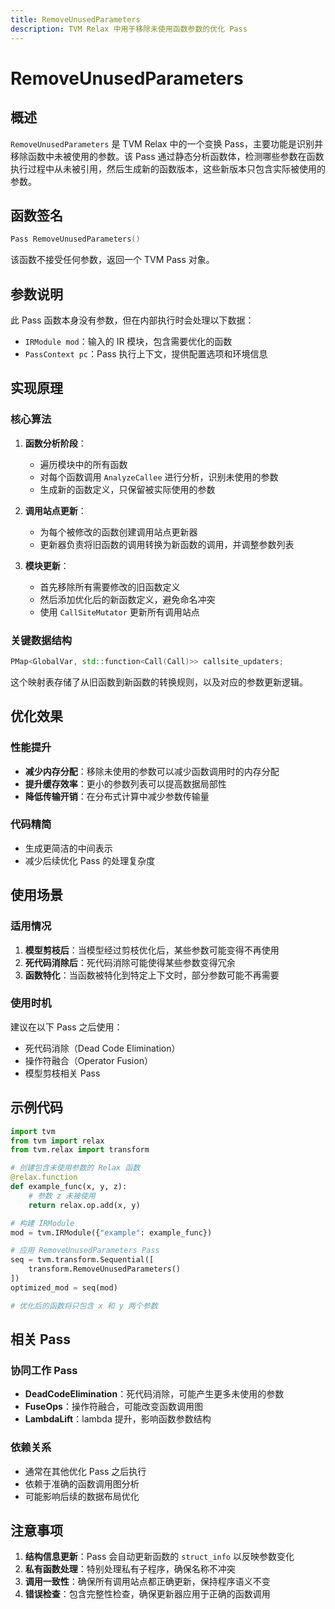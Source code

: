 ```yaml
---
title: RemoveUnusedParameters
description: TVM Relax 中用于移除未使用函数参数的优化 Pass
---
```


# RemoveUnusedParameters

## 概述

`RemoveUnusedParameters` 是 TVM Relax 中的一个变换 Pass，主要功能是识别并移除函数中未被使用的参数。该 Pass 通过静态分析函数体，检测哪些参数在函数执行过程中从未被引用，然后生成新的函数版本，这些新版本只包含实际被使用的参数。

## 函数签名

```cpp
Pass RemoveUnusedParameters()
```

该函数不接受任何参数，返回一个 TVM Pass 对象。

## 参数说明

此 Pass 函数本身没有参数，但在内部执行时会处理以下数据：

- `IRModule mod`：输入的 IR 模块，包含需要优化的函数
- `PassContext pc`：Pass 执行上下文，提供配置选项和环境信息

## 实现原理

### 核心算法

1. **函数分析阶段**：
   - 遍历模块中的所有函数
   - 对每个函数调用 `AnalyzeCallee` 进行分析，识别未使用的参数
   - 生成新的函数定义，只保留被实际使用的参数

2. **调用站点更新**：
   - 为每个被修改的函数创建调用站点更新器
   - 更新器负责将旧函数的调用转换为新函数的调用，并调整参数列表

3. **模块更新**：
   - 首先移除所有需要修改的旧函数定义
   - 然后添加优化后的新函数定义，避免命名冲突
   - 使用 `CallSiteMutator` 更新所有调用站点

### 关键数据结构

```cpp
PMap<GlobalVar, std::function<Call(Call)>> callsite_updaters;
```

这个映射表存储了从旧函数到新函数的转换规则，以及对应的参数更新逻辑。

## 优化效果

### 性能提升
- **减少内存分配**：移除未使用的参数可以减少函数调用时的内存分配
- **提升缓存效率**：更小的参数列表可以提高数据局部性
- **降低传输开销**：在分布式计算中减少参数传输量

### 代码精简
- 生成更简洁的中间表示
- 减少后续优化 Pass 的处理复杂度

## 使用场景

### 适用情况
1. **模型剪枝后**：当模型经过剪枝优化后，某些参数可能变得不再使用
2. **死代码消除后**：死代码消除可能使得某些参数变得冗余
3. **函数特化**：当函数被特化到特定上下文时，部分参数可能不再需要

### 使用时机
建议在以下 Pass 之后使用：
- 死代码消除（Dead Code Elimination）
- 操作符融合（Operator Fusion）
- 模型剪枝相关 Pass

## 示例代码

```python
import tvm
from tvm import relax
from tvm.relax import transform

# 创建包含未使用参数的 Relax 函数
@relax.function
def example_func(x, y, z):
    # 参数 z 未被使用
    return relax.op.add(x, y)

# 构建 IRModule
mod = tvm.IRModule({"example": example_func})

# 应用 RemoveUnusedParameters Pass
seq = tvm.transform.Sequential([
    transform.RemoveUnusedParameters()
])
optimized_mod = seq(mod)

# 优化后的函数将只包含 x 和 y 两个参数
```

## 相关 Pass

### 协同工作 Pass
- **DeadCodeElimination**：死代码消除，可能产生更多未使用的参数
- **FuseOps**：操作符融合，可能改变函数调用图
- **LambdaLift**：lambda 提升，影响函数参数结构

### 依赖关系
- 通常在其他优化 Pass 之后执行
- 依赖于准确的函数调用图分析
- 可能影响后续的数据布局优化

## 注意事项

1. **结构信息更新**：Pass 会自动更新函数的 `struct_info` 以反映参数变化
2. **私有函数处理**：特别处理私有子程序，确保名称不冲突
3. **调用一致性**：确保所有调用站点都正确更新，保持程序语义不变
4. **错误检查**：包含完整性检查，确保更新器应用于正确的函数调用